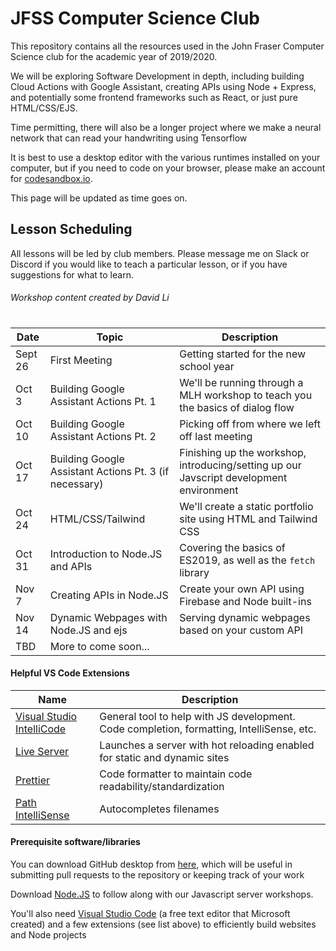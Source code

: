# JFSS Computer Science Club

This repository contains all the resources used in the John Fraser Computer Science club for the academic year of 2019/2020. 

We will be exploring Software Development in depth, including building Cloud Actions with Google Assistant, creating APIs using Node + Express, and potentially some frontend frameworks such as React, or just pure HTML/CSS/EJS.

Time permitting, there will also be a longer project where we make a neural network that can read your handwriting using Tensorflow

It is best to use a desktop editor with the various runtimes installed on your computer, but if you need to code on your browser, please make an account for [codesandbox.io](Codesandbox).

This page will be updated as time goes on.


## Lesson Scheduling

All lessons will be led by club members. Please message me on Slack or Discord if you would like to teach a particular lesson, or if you have suggestions for what to learn.

###### Workshop content created by David Li

# 

| Date | Topic | Description |
| ------ | ------ | ------ |
| Sept 26 | First Meeting | Getting started for the new school year |
| Oct 3 | Building Google Assistant Actions Pt. 1 | We'll be running through a MLH workshop to teach you the basics of dialog flow|
| Oct 10 | Building Google Assistant Actions Pt. 2 | Picking off from where we left off last meeting |
| Oct 17 | Building Google Assistant Actions Pt. 3 (if necessary) | Finishing up the workshop, introducing/setting up our Javscript development environment |
| Oct 24 | HTML/CSS/Tailwind | We'll create a static portfolio site using HTML and Tailwind CSS |
| Oct 31 | Introduction to Node.JS and APIs | Covering the basics of ES2019, as well as the `fetch` library |
| Nov 7 | Creating APIs in Node.JS | Create your own API using Firebase and Node built-ins |
| Nov 14 | Dynamic Webpages with Node.JS and ejs | Serving dynamic webpages based on your custom API |
| TBD | More to come soon... | |

#### Helpful VS Code Extensions

| Name | Description |
| ------ | ------ |
| [Visual Studio IntelliCode](https://marketplace.visualstudio.com/items?itemName=VisualStudioExptTeam.vscodeintellicode) | General tool to help with JS development. Code completion, formatting, IntelliSense, etc. |
| [Live Server](https://marketplace.visualstudio.com/items?itemName=ritwickdey.LiveServer) | Launches a server with hot reloading enabled for static and dynamic sites |
| [Prettier](https://marketplace.visualstudio.com/items?itemName=esbenp.prettier-vscode) | Code formatter to maintain code readability/standardization |
| [Path IntelliSense](https://marketplace.visualstudio.com/items?itemName=christian-kohler.path-intellisense) | Autocompletes filenames |

#### Prerequisite software/libraries

You can download GitHub desktop from [here](https://desktop.github.com/), which will be useful in submitting pull requests to the repository or keeping track of your work

Download [Node.JS](https://nodejs.org/en/download/) to follow along with our Javascript server workshops.

You'll also need [Visual Studio Code](https://code.visualstudio.com/download) (a free text editor that Microsoft created) and a few extensions (see list above) to efficiently build websites and Node projects

